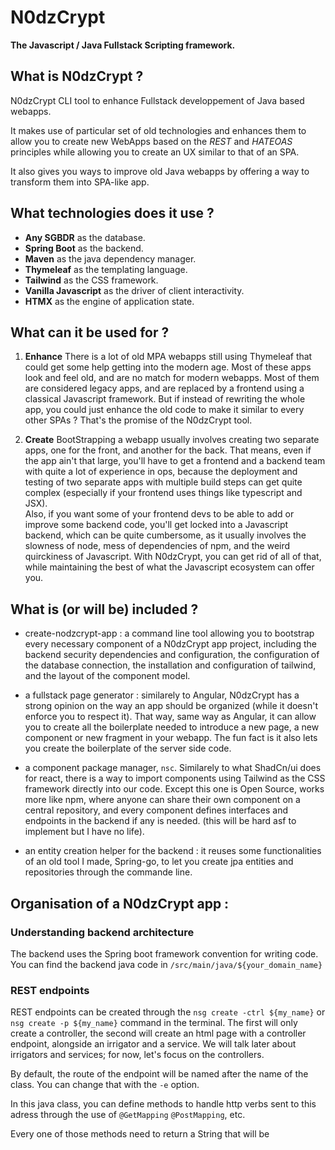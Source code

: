 # N0dzCrypt

**The Javascript / Java Fullstack Scripting framework.**

## What is N0dzCrypt ?

N0dzCrypt CLI tool to enhance Fullstack developpement of Java based webapps.

It makes use of particular set of old technologies and enhances them to allow you to create new WebApps 
based on the *REST* and *HATEOAS* principles while allowing you to create an UX similar to that of an SPA.

It also gives you ways to improve old Java webapps by offering a way to transform them into SPA-like app.

## What technologies  does it use ?

 - **Any SGBDR** as the database.
 - **Spring Boot** as the backend.
 - **Maven** as the java dependency manager.
 - **Thymeleaf** as the templating language.
 - **Tailwind** as the CSS framework.
 - **Vanilla Javascript** as the driver of client interactivity.
 - **HTMX** as the engine of application state.

 ## What can it be used for ?

  1) **Enhance**
    There is a lot of old MPA webapps still using Thymeleaf that could get some help getting into the modern
    age. Most of these apps look and feel old, and are no match for modern webapps. Most of them are considered
    legacy apps, and are replaced by a frontend using a classical Javascript framework. But if instead of rewriting the
    whole app, you could just enhance the old code to make it similar to every other SPAs ? That's the promise of the
    N0dzCrypt tool.

  2) **Create**
    BootStrapping a webapp usually involves creating two separate apps, one for the front, and another for the back.
    That means, even if the app ain't that large, you'll have to get a frontend and a backend team with quite a lot 
    of experience in ops, because the deployment and testing of two separate apps with multiple build steps can get quite
    complex (especially if your frontend uses things like typescript and JSX).  
    Also, if you want some of your frontend devs to be able to add or improve some backend code, you'll get locked into 
    a Javascript backend, which can be quite cumbersome, as it usually involves the slowness of node, mess of dependencies 
    of npm, and the weird quirckiness of Javascript.
    With N0dzCrypt, you can get rid of all of that, while maintaining the best of what the Javascript ecosystem can offer you.

## What is (or will be) included ?

  - create-nodzcrypt-app : a command line tool allowing you to bootstrap every necessary component of a N0dzCrypt app project, including
  the backend security dependencies and configuration, the configuration of the database connection, the installation and configuration of tailwind,
  and the layout of the component model.

  - a fullstack page generator : similarely to Angular, N0dzCrypt has a strong opinion on the way an app should be organized (while it doesn't enforce you to respect it). That way, same way as Angular, 
  it can allow you to create all the boilerplate needed to introduce a new page, a new component or new fragment in your webapp. The fun fact is it also lets you create the boilerplate of the server side code.

  - a component package manager, `nsc`. Similarely to what ShadCn/ui does for react, there is a way to import components using Tailwind as the CSS framework directly into our code. Except this one is Open Source,
  works more like npm, where anyone can share their own component on a central repository, and every component defines interfaces and endpoints in the backend if any is needed.
  (this will be hard asf to implement but I have no life).

  - an entity creation helper for the backend : it reuses some functionalities of an old tool I made, Spring-go, to let you create 
  jpa entities and repositories through the commande line.

## Organisation of a N0dzCrypt app :

### Understanding backend architecture

The backend uses the Spring boot framework convention for writing code. You can find the backend java code in 
`/src/main/java/${your_domain_name}`

### REST endpoints

REST endpoints can be created through the `nsg create -ctrl ${my_name}` or `nsg create -p ${my_name}`
command in the terminal. The first will only create a controller, the second will create an html page with a controller endpoint,
alongside an irrigator and a service. We will talk later about irrigators and services; for now, let's focus on the controllers.

By default, the route of the endpoint will be named after the name of the class. You can change that with the `-e` option.

In this java class, you can define methods to handle http verbs sent to this adress through the use of `@GetMapping`  `@PostMapping`, etc.

Every one of those methods need to return a String that will be 





